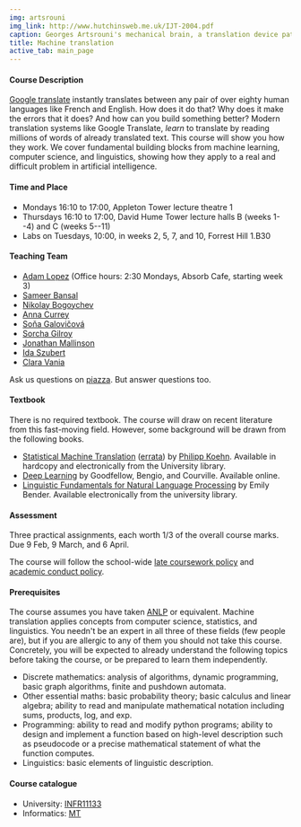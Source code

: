 ```yaml
---
img: artsrouni
img_link: http://www.hutchinsweb.me.uk/IJT-2004.pdf
caption: Georges Artsrouni's mechanical brain, a translation device patented in 1933 in France.
title: Machine translation
active_tab: main_page 
---
```


#### Course Description

[Google translate](http://translate.google.com/) instantly
translates between any pair of over eighty human languages 
like French and English. How does it do that? Why does it 
make the errors that it does? And how can you build something 
better? Modern translation systems like Google Translate, 
*learn* to translate by reading millions of words of already 
translated text. This course will show you how they work. 
We cover fundamental building blocks from machine learning, 
computer science, and linguistics, showing how they 
apply to a real and difficult problem in artificial intelligence.


#### Time and Place

- Mondays 16:10 to 17:00, Appleton Tower lecture theatre 1
- Thursdays 16:10 to 17:00, David Hume Tower lecture halls B (weeks 1--4) and C (weeks 5--11) 
- Labs on Tuesdays, 10:00, in weeks 2, 5, 7, and 10, Forrest Hill 1.B30


#### Teaching Team

- [Adam Lopez](http://homepages.inf.ed.ac.uk/alopez/) (Office hours: 2:30 Mondays, Absorb Cafe, starting week 3)
- [Sameer Bansal](https://0xsameer.github.io/)
- [Nikolay Bogoychev](http://homepages.inf.ed.ac.uk/s1031254/)
- [Anna Currey](http://homepages.inf.ed.ac.uk/s1639783/)
- [Soňa Galovičová](http://homepages.inf.ed.ac.uk/s1206522/)
- [Sorcha Gilroy](https://www.inf.ed.ac.uk/people/students/Sorcha_Gilroy.html)
- [Jonathan Mallinson](https://www.inf.ed.ac.uk/people/students/Jonathan_Mallinson.html)
- [Ida Szubert](https://www.inf.ed.ac.uk/people/staff/Kataryna_Szubert.html)
- [Clara Vania](https://claravania.github.io/)

Ask us questions on [piazza](https://piazza.com/ed.ac.uk/spring2017/infr11133). But answer questions too.


#### Textbook

There is no required textbook. The course will draw on recent literature
from this fast-moving field. However, some background will be drawn from
the following books.

- [Statistical Machine Translation](http://www.statmt.org/book/) 
  (<a href="http://statmt.org/book/errata.html">errata</a>) 
  by [Philipp Koehn](http://www.cs.jhu.edu/~phi/). Available in 
  hardcopy and electronically from the University library.
- [Deep Learning](http://www.deeplearningbook.org/) by Goodfellow, Bengio, and Courville. Available online.
- [Linguistic Fundamentals for Natural Language Processing](http://www.morganclaypool.com/doi/abs/10.2200/S00493ED1V01Y201303HLT020) 
  by Emily Bender. Available electronically from the university library.


#### Assessment

Three practical assignments, each worth 1/3 of the overall course marks. Due 9 Feb, 9 March, and 6 April.

The course will follow the school-wide [late coursework policy](http://web.inf.ed.ac.uk/infweb/student-services/ito/admin/coursework-projects/late-coursework-extension-requests)
and [academic conduct policy](http://web.inf.ed.ac.uk/infweb/admin/policies/academic-misconduct).


#### Prerequisites

The course assumes you have taken <a href="http://www.inf.ed.ac.uk/teaching/courses/anlp/">ANLP</a> or equivalent. Machine translation applies concepts from computer science, statistics, and linguistics. You needn't be an expert in all three of these fields (few people are), but if you are allergic to any of them you should not take this course. Concretely, you will be expected to already understand the following topics before taking the course, or be prepared to learn them independently. 

- Discrete mathematics: analysis of algorithms, dynamic programming, basic graph algorithms, finite and pushdown automata.
- Other essential maths: basic probability theory; basic calculus and linear algebra; ability to read and manipulate mathematical notation including sums, products, log, and exp. 
- Programming: ability to read and modify python programs; ability to design and implement a function based on high-level description such as pseudocode or a precise mathematical statement of what the function computes.
- Linguistics: basic elements of linguistic description.

#### Course catalogue 

- University: [INFR11133](http://www.drps.ed.ac.uk/16-17/dpt/cxinfr11133.htm) 
- Informatics: [MT](http://course.inf.ed.ac.uk/mt/)


